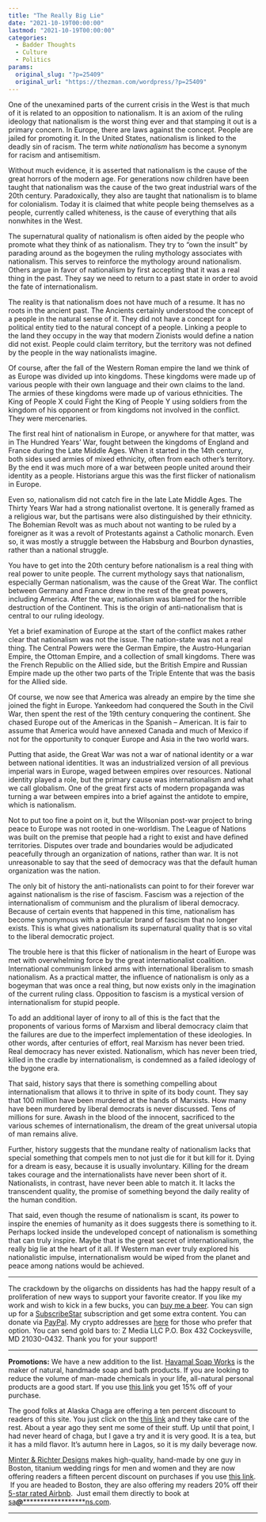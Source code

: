 ```yaml
---
title: "The Really Big Lie"
date: "2021-10-19T00:00:00"
lastmod: "2021-10-19T00:00:00"
categories:
  - Badder Thoughts
  - Culture
  - Politics
params:
  original_slug: "?p=25409"
  original_url: "https://thezman.com/wordpress/?p=25409"
---
```


One of the unexamined parts of the current crisis in the West is that
much of it is related to an opposition to nationalism. It is an axiom of
the ruling ideology that nationalism is the worst thing ever and that
stamping it out is a primary concern. In Europe, there are laws against
the concept. People are jailed for promoting it. In the United States,
nationalism is linked to the deadly sin of racism. The term *white
nationalism* has become a synonym for racism and antisemitism.

Without much evidence, it is asserted that nationalism is the cause of
the great horrors of the modern age. For generations now children have
been taught that nationalism was the cause of the two great industrial
wars of the 20th century. Paradoxically, they also are taught that
nationalism is to blame for colonialism. Today it is claimed that white
people being themselves as a people, currently called whiteness, is the
cause of everything that ails nonwhites in the West.

The supernatural quality of nationalism is often aided by the people who
promote what they think of as nationalism. They try to “own the insult”
by parading around as the bogeymen the ruling mythology associates with
nationalism. This serves to reinforce the mythology around nationalism.
Others argue in favor of nationalism by first accepting that it was a
real thing in the past. They say we need to return to a past state in
order to avoid the fate of internationalism.

The reality is that nationalism does not have much of a resume. It has
no roots in the ancient past. The Ancients certainly understood the
concept of a people in the natural sense of it. They did not have a
concept for a political entity tied to the natural concept of a people.
Linking a people to the land they occupy in the way that modern Zionists
would define a nation did not exist. People could claim territory, but
the territory was not defined by the people in the way nationalists
imagine.

Of course, after the fall of the Western Roman empire the land we think
of as Europe was divided up into kingdoms. These kingdoms were made up
of various people with their own language and their own claims to the
land. The armies of these kingdoms were made up of various ethnicities.
The King of People X could Fight the King of People Y using soldiers
from the kingdom of his opponent or from kingdoms not involved in the
conflict. They were mercenaries.

The first real hint of nationalism in Europe, or anywhere for that
matter, was in The Hundred Years’ War, fought between the kingdoms of
England and France during the Late Middle Ages. When it started in the
14th century, both sides used armies of mixed ethnicity, often from each
other’s territory. By the end it was much more of a war between people
united around their identity as a people. Historians argue this was the
first flicker of nationalism in Europe.

Even so, nationalism did not catch fire in the late Late Middle Ages.
The Thirty Years War had a strong nationalist overtone. It is generally
framed as a religious war, but the partisans were also distinguished by
their ethnicity. The Bohemian Revolt was as much about not wanting to be
ruled by a foreigner as it was a revolt of Protestants against a
Catholic monarch. Even so, it was mostly a struggle between the Habsburg
and Bourbon dynasties, rather than a national struggle.

You have to get into the 20th century before nationalism is a real thing
with real power to unite people. The current mythology says that
nationalism, especially German nationalism, was the cause of the Great
War. The conflict between Germany and France drew in the rest of the
great powers, including America. After the war, nationalism was blamed
for the horrible destruction of the Continent. This is the origin of
anti-nationalism that is central to our ruling ideology.

Yet a brief examination of Europe at the start of the conflict makes
rather clear that nationalism was not the issue. The nation-state was
not a real thing. The Central Powers were the German Empire, the
Austro-Hungarian Empire, the Ottoman Empire, and a collection of small
kingdoms. There was the French Republic on the Allied side, but the
British Empire and Russian Empire made up the other two parts of the
Triple Entente that was the basis for the Allied side.

Of course, we now see that America was already an empire by the time she
joined the fight in Europe. Yankeedom had conquered the South in the
Civil War, then spent the rest of the 19th century conquering the
continent. She chased Europe out of the Americas in the Spanish –
American. It is fair to assume that America would have annexed Canada
and much of Mexico if not for the opportunity to conquer Europe and Asia
in the two world wars.

Putting that aside, the Great War was not a war of national identity or
a war between national identities. It was an industrialized version of
all previous imperial wars in Europe, waged between empires over
resources. National identity played a role, but the primary cause was
internationalism and what we call globalism. One of the great first acts
of modern propaganda was turning a war between empires into a brief
against the antidote to empire, which is nationalism.

Not to put too fine a point on it, but the Wilsonian post-war project to
bring peace to Europe was not rooted in one-worldism. The League of
Nations was built on the premise that people had a right to exist and
have defined territories. Disputes over trade and boundaries would be
adjudicated peacefully through an organization of nations, rather than
war. It is not unreasonable to say that the seed of democracy was that
the default human organization was the nation.

The only bit of history the anti-nationalists can point to for their
forever war against nationalism is the rise of fascism. Fascism was a
rejection of the internationalism of communism and the pluralism of
liberal democracy. Because of certain events that happened in this time,
nationalism has become synonymous with a particular brand of fascism
that no longer exists. This is what gives nationalism its supernatural
quality that is so vital to the liberal democratic project.

The trouble here is that this flicker of nationalism in the heart of
Europe was met with overwhelming force by the great internationalist
coalition. International communism linked arms with international
liberalism to smash nationalism. As a practical matter, the influence of
nationalism is only as a bogeyman that was once a real thing, but now
exists only in the imagination of the current ruling class. Opposition
to fascism is a mystical version of internationalism for stupid people.

To add an additional layer of irony to all of this is the fact that the
proponents of various forms of Marxism and liberal democracy claim that
the failures are due to the imperfect implementation of these
ideologies. In other words, after centuries of effort, real Marxism has
never been tried. Real democracy has never existed. Nationalism, which
has never been tried, killed in the cradle by internationalism, is
condemned as a failed ideology of the bygone era.

That said, history says that there is something compelling about
internationalism that allows it to thrive in spite of its body count.
They say that 100 million have been murdered at the hands of Marxists.
How many have been murdered by liberal democrats is never discussed.
Tens of millions for sure. Awash in the blood of the innocent,
sacrificed to the various schemes of internationalism, the dream of the
great universal utopia of man remains alive.

Further, history suggests that the mundane realty of nationalism lacks
that special something that compels men to not just die for it but kill
for it. Dying for a dream is easy, because it is usually involuntary.
Killing for the dream takes courage and the internationalists have never
been short of it. Nationalists, in contrast, have never been able to
match it. It lacks the transcendent quality, the promise of something
beyond the daily reality of the human condition.

That said, even though the resume of nationalism is scant, its power to
inspire the enemies of humanity as it does suggests there is something
to it. Perhaps locked inside the undeveloped concept of nationalism is
something that can truly inspire. Maybe that is the great secret of
internationalism, the really big lie at the heart of it all. If Western
man ever truly explored his nationalistic impulse, internationalism
would be wiped from the planet and peace among nations would be
achieved.

------------------------------------------------------------------------

The crackdown by the oligarchs on dissidents has had the happy result of
a proliferation of new ways to support your favorite creator. If you
like my work and wish to kick in a few bucks, you can
<a href="https://www.buymeacoffee.com/mujolulu" rel="noopener"
target="_blank">buy me a beer</a>. You can sign up for a
<a href="https://www.subscribestar.com/the-z-blog" rel="noopener"
target="_blank">SubscribeStar</a> subscription and get some extra
content. You can donate via <a
href="https://www.paypal.com/donate/?cmd=_s-xclick&amp;hosted_button_id=UDAS2Q8JYA6CN&amp;source=url"
rel="noopener" target="_blank">PayPal</a>. My crypto addresses are
<a href="https://thezman.com/wordpress/?page_id=22713" rel="noopener"
target="_blank">here</a> for those who prefer that option. You can send
gold bars to: Z Media LLC P.O. Box 432 Cockeysville, MD 21030-0432.
Thank you for your support!

------------------------------------------------------------------------

**Promotions:** We have a new addition to the list.
<a href="https://havamalsoapworks.com/" rel="noopener"
target="_blank">Havamal Soap Works</a> is the maker of natural, handmade
soap and bath products. If you are looking to reduce the volume of
man-made chemicals in your life, all-natural personal products are a
good start. If you use
<a href="https://havamalsoapworks.com/discount/ZMAN" rel="noopener"
target="_blank">this link</a> you get 15% off of your purchase.

The good folks at Alaska Chaga are offering a ten percent discount to
readers of this site. You just click on the
<a href="https://alaskachaga.us/discount/ZMAN" rel="noopener noreferrer"
target="_blank">this link</a> and they take care of the rest. About a
year ago they sent me some of their stuff. Up until that point, I had
never heard of chaga, but I gave a try and it is very good. It is a tea,
but it has a mild flavor. It’s autumn here in Lagos, so it is my daily
beverage now.

<a href="https://www.minterandrichterdesigns.com/"
rel="noreferrer nofollow noopener" target="_blank">Minter &amp; Richter
Designs</a> makes high-quality, hand-made by one guy in Boston, titanium
wedding rings for men and women and they are now offering readers a
fifteen percent discount on purchases if you use
<a href="https://www.minterandrichterdesigns.com/discount/ZMAN"
rel="noreferrer nofollow noopener" target="_blank">this link</a>. 
 <span class="highlight"><span class="colour"><span class="font"><span class="size">If
you are headed to Boston, they are also offering my readers 20% off
their <a
href="https://www.airbnb.com/users/7988017/listings?user_id=7988017&amp;s=3"
rel="noopener noreferrer" target="_blank">5-star rated Airbnb</a>.  Just
email them directly to book at
<a href="mailto:sa***@*********************ns.com"
data-original-string="U8P4TDw/UNexo06wU5VBLg==cb7OUE8ZYcS2dx32zG4fZIsCfe8xkjfKKyw3RTAVOfQe2ogy7xSPMFXxS0q1FUEEAhG"><span
class="apbct-email-encoder"
data-original-string="mMl/d+21or1foXoTdMtP1A==cb7wSfMQpLVEj8MgiZn9xbMD1P44QM4Uf2ipVKfIYwZlaBh+T7cISGyyBHT9tDV4zlA"
title="This contact has been encoded by Anti-Spam by CleanTalk. Click to decode. To finish the decoding make sure that JavaScript is enabled in your browser.">sa<span
class="apbct-blur">***</span>@<span
class="apbct-blur">*********************</span>ns.com</span></a>.</span></span></span></span>

------------------------------------------------------------------------
